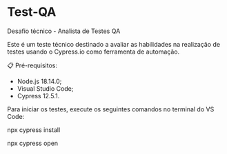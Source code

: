 # Test-QA
Desafio técnico - Analista de Testes QA

Este é um teste técnico destinado a avaliar as habilidades na realização de testes usando o Cypress.io como ferramenta de automação.

📋 Pré-requisitos:

- Node.js 18.14.0;
- Visual Studio Code; 
- Cypress 12.5.1.

Para iniciar os testes, execute os seguintes comandos no terminal do VS Code: 

npx cypress install

npx cypress open
